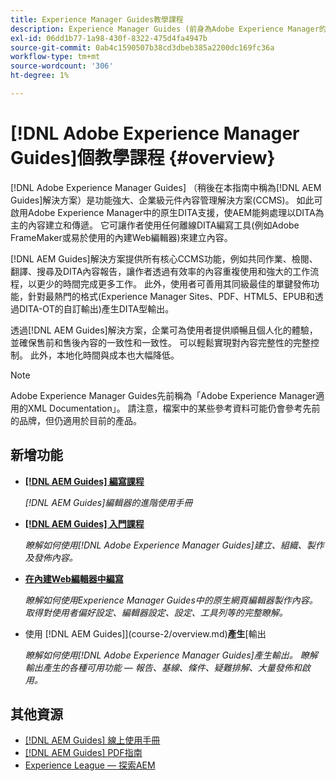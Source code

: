 ```yaml
---
title: Experience Manager Guides教學課程
description: Experience Manager Guides (前身為Adobe Experience Manager的XML Documentation)教學課程系列。
exl-id: 06dd1b77-1a98-430f-8322-475d4fa4947b
source-git-commit: 0ab4c1590507b38cd3dbeb385a2200dc169fc36a
workflow-type: tm+mt
source-wordcount: '306'
ht-degree: 1%

---
```


# [!DNL Adobe Experience Manager Guides]個教學課程 {#overview}

[!DNL Adobe Experience Manager Guides] （稍後在本指南中稱為[!DNL AEM Guides]解決方案）是功能強大、企業級元件內容管理解決方案(CCMS)。 如此可啟用Adobe Experience Manager中的原生DITA支援，使AEM能夠處理以DITA為主的內容建立和傳遞。 它可讓作者使用任何離線DITA編寫工具(例如Adobe FrameMaker或易於使用的內建Web編輯器)來建立內容。

[!DNL AEM Guides]解決方案提供所有核心CCMS功能，例如共同作業、檢閱、翻譯、搜尋及DITA內容報告，讓作者透過有效率的內容重複使用和強大的工作流程，以更少的時間完成更多工作。 此外，使用者可善用其同級最佳的單鍵發佈功能，針對最熱門的格式(Experience Manager Sites、PDF、HTML5、EPUB和透過DITA-OT的自訂輸出)產生DITA型輸出。

透過[!DNL AEM Guides]解決方案，企業可為使用者提供順暢且個人化的體驗，並確保售前和售後內容的一致性和一致性。 可以輕鬆實現對內容完整性的完整控制。 此外，本地化時間與成本也大幅降低。

>[!NOTE]
> 
> Adobe Experience Manager Guides先前稱為「Adobe Experience Manager適用的XML Documentation」。 請注意，檔案中的某些參考資料可能仍會參考先前的品牌，但仍適用於目前的產品。

## 新增功能

* **[[!DNL AEM Guides] 編寫課程](course-3/overview.md)**

  *[!DNL AEM Guides]編輯器的進階使用手冊*

* **[[!DNL AEM Guides] 入門課程](course-1/overview.md)**

  *瞭解如何使用[!DNL Adobe Experience Manager Guides]建立、組織、製作及發佈內容。*

* **[在內建Web編輯器中編寫](course-3/overview.md)**

  *瞭解如何使用Experience Manager Guides中的原生網頁編輯器製作內容。 取得對使用者偏好設定、編輯器設定、設定、工具列等的完整瞭解。*

* 使用&#x200B; [!DNL AEM Guides]](course-2/overview.md)**產生**[&#x200B;輸出

  *瞭解如何使用[!DNL Adobe Experience Manager Guides]產生輸出。 瞭解輸出產生的各種可用功能 — 報告、基線、條件、疑難排解、大量發佈和啟用。*


## 其他資源

* [[!DNL AEM Guides] 線上使用手冊](https://help.adobe.com/en_US/xml-documentation-for-adobe-experience-manager/index.html)
* [[!DNL AEM Guides] PDF指南](https://helpx.adobe.com/support/xml-documentation-for-experience-manager.html)
* [Experience League — 探索AEM](https://experienceleague.adobe.com/#recommended/solutions/experience-manager)
